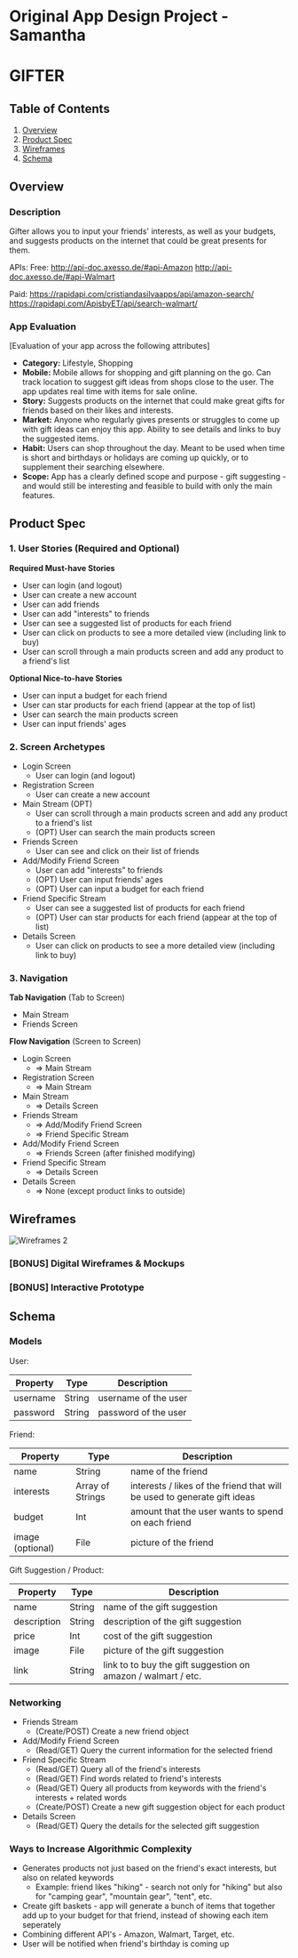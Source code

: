 Original App Design Project - Samantha
===

# GIFTER

## Table of Contents
1. [Overview](#Overview)
1. [Product Spec](#Product-Spec)
1. [Wireframes](#Wireframes)
2. [Schema](#Schema)

## Overview
### Description
Gifter allows you to input your friends' interests, as well as your budgets, and suggests products on the internet that could be great presents for them. 

APIs: 
Free:
http://api-doc.axesso.de/#api-Amazon
http://api-doc.axesso.de/#api-Walmart

Paid:
https://rapidapi.com/cristiandasilvaapps/api/amazon-search/
https://rapidapi.com/ApisbyET/api/search-walmart/

### App Evaluation
[Evaluation of your app across the following attributes]
- **Category:** Lifestyle, Shopping
- **Mobile:** Mobile allows for shopping and gift planning on the go. Can track location to suggest gift ideas from shops close to the user. The app updates real time with items for sale online.
- **Story:** Suggests products on the internet that could make great gifts for friends based on their likes and interests.
- **Market:** Anyone who regularly gives presents or struggles to come up with gift ideas can enjoy this app. Ability to see details and links to buy the suggested items.
- **Habit:** Users can shop throughout the day. Meant to be used when time is short and birthdays or holidays are coming up quickly, or to supplement their searching elsewhere.
- **Scope:** App has a clearly defined scope and purpose - gift suggesting - and would still be interesting and feasible to build with only the main features.

## Product Spec

### 1. User Stories (Required and Optional)

**Required Must-have Stories**

* User can login (and logout)
* User can create a new account
* User can add friends
* User can add "interests" to friends
* User can see a suggested list of products for each friend
* User can click on products to see a more detailed view (including link to buy)
* User can scroll through a main products screen and add any product to a friend's list

**Optional Nice-to-have Stories**

* User can input a budget for each friend
* User can star products for each friend (appear at the top of list)
* User can search the main products screen
* User can input friends' ages

### 2. Screen Archetypes

* Login Screen
   * User can login (and logout)
* Registration Screen
   * User can create a new account
* Main Stream (OPT)
    * User can scroll through a main products screen and add any product to a friend's list
    * (OPT) User can search the main products screen
* Friends Screen
    * User can see and click on their list of friends
* Add/Modify Friend Screen
    * User can add "interests" to friends
    * (OPT) User can input friends' ages
    * (OPT) User can input a budget for each friend
* Friend Specific Stream
    * User can see a suggested list of products for each friend
    * (OPT) User can star products for each friend (appear at the top of list)
* Details Screen
    * User can click on products to see a more detailed view (including link to buy)


### 3. Navigation

**Tab Navigation** (Tab to Screen)

* Main Stream
* Friends Screen

**Flow Navigation** (Screen to Screen)

* Login Screen
   * => Main Stream
* Registration Screen
   * => Main Stream
* Main Stream
   * => Details Screen
* Friends Stream
   * => Add/Modify Friend Screen
   * => Friend Specific Stream
* Add/Modify Friend Screen
   * => Friends Screen (after finished modifying)
* Friend Specific Stream
   * => Details Screen
* Details Screen
   * => None (except product links to outside)


## Wireframes
![Wireframes 2](https://user-images.githubusercontent.com/26338000/125311303-4fe7dd00-e301-11eb-843b-6978e77aa5e8.jpg)


### [BONUS] Digital Wireframes & Mockups

### [BONUS] Interactive Prototype

## Schema 

### Models
User:
<table>
<thead>
  <tr>
    <th>Property</th>
    <th>Type</th>
    <th>Description</th>
  </tr>
</thead>
<tbody>
  <tr>
    <td>username</td>
    <td>String</td>
    <td>username of the user</td>
  </tr>
  <tr>
    <td>password</td>
    <td>String</td>
    <td>password of the user</td>
  </tr>
</tbody>
</table>

Friend:
<table>
<thead>
  <tr>
    <th>Property</th>
    <th>Type</th>
    <th>Description</th>
  </tr>
</thead>
<tbody>
  <tr>
    <td>name</td>
    <td>String</td>
    <td>name of the friend</td>
  </tr>
  <tr>
    <td>interests</td>
    <td>Array of Strings</td>
    <td>interests / likes of the friend that will be used to generate gift ideas</td>
  </tr>
  <tr>
    <td>budget</td>
    <td>Int</td>
    <td>amount that the user wants to spend on each friend</td>
  </tr>
  <tr>
    <td>image (optional)</td>
    <td>File</td>
    <td>picture of the friend</td>
  </tr>
</tbody>
</table>

Gift Suggestion / Product:
<table>
<thead>
  <tr>
    <th>Property</th>
    <th>Type</th>
    <th>Description</th>
  </tr>
</thead>
<tbody>
  <tr>
    <td>name</td>
    <td>String</td>
    <td>name of the gift suggestion</td>
  </tr>
  <tr>
    <td>description</td>
    <td>String</td>
    <td>description of the gift suggestion</td>
  </tr>
  <tr>
    <td>price</td>
    <td>Int</td>
    <td>cost of the gift suggestion</td>
  </tr>
  <tr>
    <td>image</td>
    <td>File</td>
    <td>picture of the gift suggestion</td>
  </tr>
  <tr>
    <td>link</td>
    <td>String</td>
    <td>link to to buy the gift suggestion on amazon / walmart / etc.</td>
  </tr>
</tbody>
</table>


### Networking

* Friends Stream
   * (Create/POST) Create a new friend object
* Add/Modify Friend Screen
   * (Read/GET) Query the current information for the selected friend
* Friend Specific Stream
   * (Read/GET) Query all of the friend's interests
   * (Read/GET) Find words related to friend's interests
   * (Read/GET) Query all products from keywords with the friend's interests + related words
   * (Create/POST) Create a new gift suggestion object for each product
* Details Screen
   * (Read/GET) Query the details for the selected gift suggestion

### Ways to Increase Algorithmic Complexity

* Generates products not just based on the friend's exact interests, but also on related keywords
   * Example: friend likes "hiking" - search not only for "hiking" but also for "camping gear", "mountain gear", "tent", etc. 
* Create gift baskets - app will generate a bunch of items that together add up to your budget for that friend, instead of showing each item seperately
* Combining different API's - Amazon, Walmart, Target, etc.
* User will be notified when friend's birthday is coming up

  


